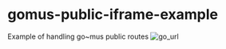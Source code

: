 # gomus-public-iframe-example
Example of handling go~mus public routes
![go_url](https://raw.githubusercontent.com/giantmonkey/gomus-public-iframe-example/master/go_url.png)
